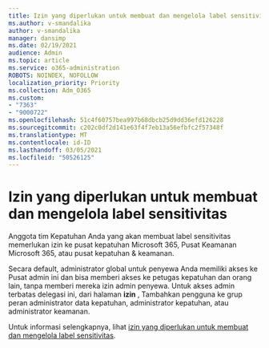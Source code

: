 ```yaml
---
title: Izin yang diperlukan untuk membuat dan mengelola label sensitivitas
ms.author: v-smandalika
author: v-smandalika
manager: dansimp
ms.date: 02/19/2021
audience: Admin
ms.topic: article
ms.service: o365-administration
ROBOTS: NOINDEX, NOFOLLOW
localization_priority: Priority
ms.collection: Adm_O365
ms.custom:
- "7363"
- "9000722"
ms.openlocfilehash: 51c4f60757bea997b68dbcb25d9dd36efd126228
ms.sourcegitcommit: c202c0df2d141e63f4f7eb13a56efbfc2f57348f
ms.translationtype: MT
ms.contentlocale: id-ID
ms.lasthandoff: 03/05/2021
ms.locfileid: "50526125"
---
```

# <a name="permissions-required-to-create-and-manage-sensitivity-labels"></a>Izin yang diperlukan untuk membuat dan mengelola label sensitivitas

Anggota tim Kepatuhan Anda yang akan membuat label sensitivitas memerlukan izin ke pusat kepatuhan Microsoft 365, Pusat Keamanan Microsoft 365, atau pusat kepatuhan & keamanan.

Secara default, administrator global untuk penyewa Anda memiliki akses ke Pusat admin ini dan bisa memberi akses ke petugas kepatuhan dan orang lain, tanpa memberi mereka izin admin penyewa. Untuk akses admin terbatas delegasi ini, dari halaman **izin** , Tambahkan pengguna ke grup peran administrator data kepatuhan, administrator kepatuhan, atau administrator keamanan.

Untuk informasi selengkapnya, lihat [izin yang diperlukan untuk membuat dan mengelola label sensitivitas](https://docs.microsoft.com/microsoft-365/compliance/get-started-with-sensitivity-labels).